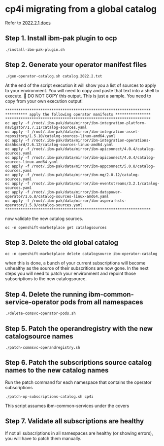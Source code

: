 # cp4i migrating from a global catalog

Refer to [2022.2.1 docs](https://www.ibm.com/docs/en/cloud-paks/cp-integration/2022.2?topic=upgrading-moving-specific-catalog-sources-each-operator)

## Step 1. Install ibm-pak plugin to ocp
```
./install-ibm-pak-plugin.sh
```

## Step 2. Generate your operator manifest files
```
./gen-operator-catalog.sh catalog.2022.2.txt
```
At the end of the script execution it will show you a list of sources to apply to your environment.
You will need to copy and paste that text into a shell to execute. 🛑 DO NOT COPY this output. This is just a sample. You need to copy from your own execution output!

```
******************************************************************
********** apply the following operator manifests ****************
******************************************************************
oc apply -f /root/.ibm-pak/data/mirror/ibm-integration-platform-navigator/1.7.11/catalog-sources.yaml
oc apply -f /root/.ibm-pak/data/mirror/ibm-integration-asset-repository/1.5.10/catalog-sources-linux-amd64.yaml
oc apply -f /root/.ibm-pak/data/mirror/ibm-integration-operations-dashboard/2.6.12/catalog-sources-linux-amd64.yaml
oc apply -f /root/.ibm-pak/data/mirror/ibm-apiconnect/4.0.4/catalog-sources.yaml
oc apply -f /root/.ibm-pak/data/mirror/ibm-apiconnect/4.0.4/catalog-sources-linux-amd64.yaml
oc apply -f /root/.ibm-pak/data/mirror/ibm-appconnect/5.0.8/catalog-sources.yaml
oc apply -f /root/.ibm-pak/data/mirror/ibm-mq/2.0.12/catalog-sources.yaml
oc apply -f /root/.ibm-pak/data/mirror/ibm-eventstreams/3.2.1/catalog-sources.yaml
oc apply -f /root/.ibm-pak/data/mirror/ibm-datapower-operator/1.6.8/catalog-sources-linux-amd64.yaml
oc apply -f /root/.ibm-pak/data/mirror/ibm-aspera-hsts-operator/1.5.9/catalog-sources.yaml
******************************************************************
```
now validate the new catalog sources.
```
oc -n openshift-marketplace get catalogsources
```

## Step 3. Delete the old global catalog
```
oc -n openshift-marketplace delete catalogsource ibm-operator-catalog
```
when this is done, a bunch of your current subscriptions will become unhealthy as the source of their subscritions are now gone. 
In the next steps you will need to patch your environment and repoint those subscriptions to the new catalogsource.

## Step 4. Delete the running ibm-common-service-operator pods from all namespaces
```
./delete-comsvc-operator-pods.sh
```

## Step 5. Patch the operandregistry with the new catalogsource names
```
./patch-commsvc-operandregistry.sh
```

## Step 6. Patch the subscriptions source catalog names to the new catalog names
Run the patch command for each namespace that contains the operator subscriptions
```
./patch-op-subscriptions-catalog.sh cp4i
```
This script assumes ibm-common-services under the covers

## Step 7. Validate all subscriptions are healthy
If not all subscriptions in all namespaces are healthy (or showing errors), you will have to patch them manually.
